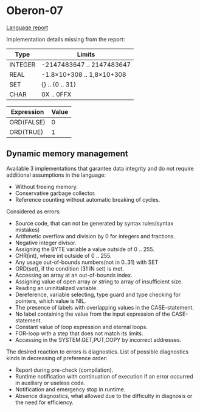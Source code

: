 Oberon-07
===========

[Language report](https://vostok-space.github.io/Oberon-report/)

Implementation details missing from the report:

| Type     |  Limits                     |
|----------|-----------------------------|
| INTEGER  | -2147483647  .. 2147483647  |
| REAL     | -1.8×10+308 .. 1,8×10+308   |
| SET      | \{} .. \{0 .. 31}           |
| CHAR     | 0X .. 0FFX                  |

| Expression | Value
|------------|------
| ORD(FALSE) | 0
| ORD(TRUE)  | 1

## Dynamic memory management

Available 3 implementations that garantee data integrity and do not require additional assumptions
in the language:

 * Without freeing memory.
 * Conservative garbage collector.
 * Reference counting without automatic breaking of cycles.

Considered as errors:

 * Source code, that can not be generated by syntax rules(syntax mistakes)
 * Arithmetic overflow and division by 0 for integers and fractions.
 * Negative integer divisor.
 * Assigning the BYTE variable a value outside of 0 .. 255.
 * CHR(int), where int outside of 0 .. 255.
 * Any usage out-of-bounds numbers(not in 0..31) with SET
 * ORD(set), if the condition (31 IN set) is met.
 * Accessing an array at an out-of-bounds index.
 * Assigning value ​​of open array or string to array of insufficient size.
 * Reading an uninitialized variable.
 * Dereference, variable selecting, type guard and type checking for pointers, which value is NIL.
 * The presence of labels with overlapping values in the CASE-statement.
 * No label containing the value from the input expression of the CASE-statement.
 * Constant value of loop expression and eternal loops.
 * FOR-loop with a step that does not match its limits.
 * Accessing in the SYSTEM.GET,PUT,COPY by incorrect addresses.

The desired reaction to errors is diagnostics.
List of possible diagnostics kinds in decreasing of preference order:

 * Report during pre-check (compilation).
 * Runtime notification with continuation of execution if an error occurred in auxiliary
   or useless code.
 * Notification and emergency stop in runtime.
 * Absence diagnostics, what allowed due to the difficulty in diagnosis or the need for efficiency.
